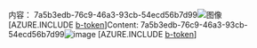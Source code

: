 <span data-ttu-id="597da-101">内容： 7a5b3edb-76c9-46a3-93cb-54ecd56b7d99![图像](c6bd267d-6b54-474b-b569-89b03f42b739.png)
[AZURE.INCLUDE [b-token](4724c815-53b2-4666-be6e-27b8ec2fa9d1.md)]</span><span class="sxs-lookup"><span data-stu-id="597da-101">Content: 7a5b3edb-76c9-46a3-93cb-54ecd56b7d99![image](c6bd267d-6b54-474b-b569-89b03f42b739.png)
[AZURE.INCLUDE [b-token](4724c815-53b2-4666-be6e-27b8ec2fa9d1.md)]</span></span>

